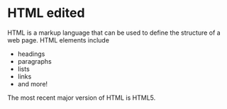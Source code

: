 <h1>HTML edited</h1>

<p>HTML is a markup language that can be used to define the structure of a web page. HTML elements include</p>

<ul>
<li>headings</li>
<li>paragraphs</li>
<li>lists</li>
<li>links</li>
<li>and more!</li>
</ul>

<p>The most recent major version of HTML is HTML5.</p>
